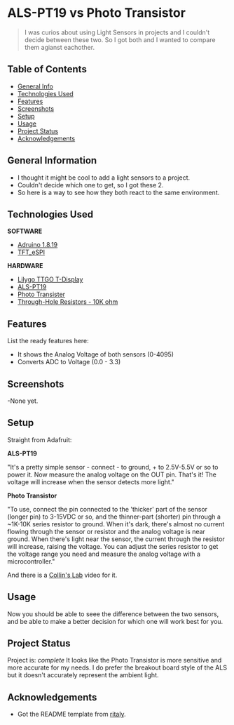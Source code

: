 # ALS-PT19 vs Photo Transistor
> I was curios about using Light Sensors in projects and I couldn't decide between these two.
> So I got both and I wanted to compare them agianst eachother.


## Table of Contents
* [General Info](#general-information)
* [Technologies Used](#technologies-used)
* [Features](#features)
* [Screenshots](#screenshots)
* [Setup](#setup)
* [Usage](#usage)
* [Project Status](#project-status)
* [Acknowledgements](#acknowledgements)


## General Information
- I thought it might be cool to add a light sensors to a project.
- Couldn't decide which one to get, so I got these 2.
- So here is a way to see how they both react to the same environment.


## Technologies Used
**SOFTWARE**
- [Adruino 1.8.19](https://www.arduino.cc/en/software)
- [TFT_eSPI](https://github.com/Bodmer/TFT_eSPI)

**HARDWARE**
- [Lilygo TTGO T-Display](https://www.amazon.com/dp/B099MPFJ9M?psc=1&ref=ppx_yo2ov_dt_b_product_details)
- [ALS-PT19](https://www.adafruit.com/product/2748)
- [Photo Transister](https://www.adafruit.com/product/2831)
- [Through-Hole Resistors - 10K ohm](https://www.adafruit.com/product/2784)


## Features
List the ready features here:
- It shows the Analog Voltage of both sensors (0-4095)
- Converts ADC to Voltage (0.0 - 3.3)


## Screenshots
-None yet.


## Setup
Straight from Adafruit:

**ALS-PT19**

"It's a pretty simple sensor - connect - to ground, + to 2.5V-5.5V or so to power it. Now measure the analog voltage on the OUT pin. That's it! The voltage will increase when the sensor detects more light."

**Photo Transistor**

"To use, connect the pin connected to the 'thicker' part of the sensor (longer pin) to 3-15VDC or so, and the thinner-part (shorter) pin through a ~1K-10K series resistor to ground. When it's dark, there's almost no current flowing through the sensor or resistor and the analog voltage is near ground. When there's light near the sensor, the current through the resistor will increase, raising the voltage. You can adjust the series resistor to get the voltage range you need and measure the analog voltage with a microcontroller." 

And there is a [Collin's Lab](https://youtu.be/5HKvRrVWgYs) video for it.


## Usage
Now you should be able to seee the difference between the two sensors, and be able
to make a better decision for which one will work best for you.


## Project Status
Project is: _complete_
It looks like the Photo Transistor is more sensitive and more accurate for my needs. I do prefer the breakout board style of the ALS but it doesn't accurately represent the ambient light.


## Acknowledgements
- Got the README template from [ritaly](https://github.com/ritaly/README-cheatsheet).
